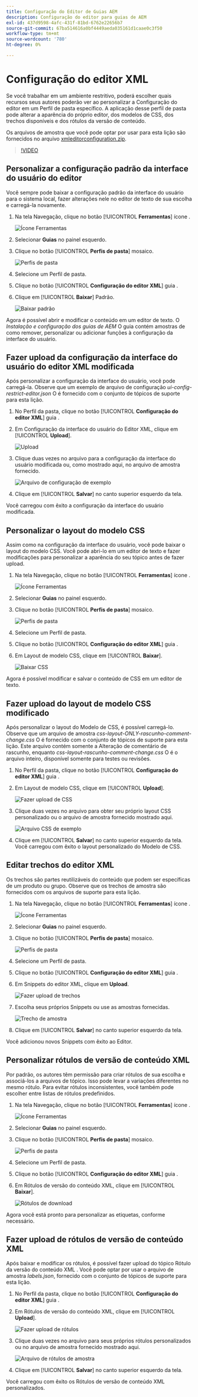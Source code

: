 ```yaml
---
title: Configuração do Editor de Guias AEM
description: Configuração do editor para guias de AEM
exl-id: 437d9598-4afc-431f-81bd-6762e22656b7
source-git-commit: 67ba514616a0bf4449aeda035161d1caae0c3f50
workflow-type: tm+mt
source-wordcount: '780'
ht-degree: 0%

---
```


# Configuração do editor XML

Se você trabalhar em um ambiente restritivo, poderá escolher quais recursos seus autores poderão ver ao personalizar a Configuração do editor em um Perfil de pasta específico. A aplicação desse perfil de pasta pode alterar a aparência do próprio editor, dos modelos de CSS, dos trechos disponíveis e dos rótulos da versão de conteúdo.

Os arquivos de amostra que você pode optar por usar para esta lição são fornecidos no arquivo [xmleditorconfiguration.zip](assets/xmleditorconfiguration.zip).

>[!VIDEO](https://video.tv.adobe.com/v/342762?quality=12&learn=on)

## Personalizar a configuração padrão da interface do usuário do editor

Você sempre pode baixar a configuração padrão da interface do usuário para o sistema local, fazer alterações nele no editor de texto de sua escolha e carregá-la novamente.

1. Na tela Navegação, clique no botão [!UICONTROL **Ferramentas**] ícone .

   ![Ícone Ferramentas](images/reuse/tools-icon.png)

1. Selecionar **Guias** no painel esquerdo.

1. Clique no botão [!UICONTROL **Perfis de pasta**] mosaico.

   ![Perfis de pasta](images/reuse/folder-profiles-tile.png)

1. Selecione um Perfil de pasta.

1. Clique no botão [!UICONTROL **Configuração do editor XML**] guia .

1. Clique em [!UICONTROL **Baixar**] Padrão.

   ![Baixar padrão](images/lesson-4/download-default.png)

Agora é possível abrir e modificar o conteúdo em um editor de texto. O _Instalação e configuração dos guias de AEM_ O guia contém amostras de como remover, personalizar ou adicionar funções à configuração da interface do usuário.

## Fazer upload da configuração da interface do usuário do editor XML modificada

Após personalizar a configuração da interface do usuário, você pode carregá-la. Observe que um exemplo de arquivo de configuração _ui-config-restrict-editor.json_ O é fornecido com o conjunto de tópicos de suporte para esta lição.

1. No Perfil da pasta, clique no botão [!UICONTROL **Configuração do editor XML**] guia .

1. Em Configuração da interface do usuário do Editor XML, clique em [!UICONTROL **Upload**].

   ![Upload](images/lesson-4/upload.png)

1. Clique duas vezes no arquivo para a configuração da interface do usuário modificada ou, como mostrado aqui, no arquivo de amostra fornecido.

   ![Arquivo de configuração de exemplo](images/lesson-4/sample-config-file.png)

1. Clique em [!UICONTROL **Salvar**] no canto superior esquerdo da tela.

Você carregou com êxito a configuração da interface do usuário modificada.

## Personalizar o layout do modelo CSS

Assim como na configuração da interface do usuário, você pode baixar o layout do modelo CSS. Você pode abri-lo em um editor de texto e fazer modificações para personalizar a aparência do seu tópico antes de fazer upload.

1. Na tela Navegação, clique no botão [!UICONTROL **Ferramentas**] ícone .

   ![Ícone Ferramentas](images/reuse/tools-icon.png)

1. Selecionar **Guias** no painel esquerdo.

1. Clique no botão [!UICONTROL **Perfis de pasta**] mosaico.

   ![Perfis de pasta](images/reuse/folder-profiles-tile.png)

1. Selecione um Perfil de pasta.

1. Clique no botão [!UICONTROL **Configuração do editor XML**] guia .

1. Em Layout de modelo CSS, clique em [!UICONTROL **Baixar**].

   ![Baixar CSS](images/lesson-4/download-css.png)

Agora é possível modificar e salvar o conteúdo de CSS em um editor de texto.

## Fazer upload do layout de modelo CSS modificado

Após personalizar o layout do Modelo de CSS, é possível carregá-lo. Observe que um arquivo de amostra _css-layout-ONLY-rascunho-comment-change.css_ O é fornecido com o conjunto de tópicos de suporte para esta lição. Este arquivo contém somente a Alteração de comentário de rascunho, enquanto _css-layout-rascunho-comment-change.css_ O é o arquivo inteiro, disponível somente para testes ou revisões.

1. No Perfil da pasta, clique no botão [!UICONTROL **Configuração do editor XML**] guia .

1. Em Layout de modelo CSS, clique em [!UICONTROL **Upload**].

   ![Fazer upload de CSS](images/lesson-4/upload-css.png)

1. Clique duas vezes no arquivo para obter seu próprio layout CSS personalizado ou o arquivo de amostra fornecido mostrado aqui.

   ![Arquivo CSS de exemplo](images/lesson-4/sample-css-file.png)

1. Clique em [!UICONTROL **Salvar**] no canto superior esquerdo da tela.
Você carregou com êxito o layout personalizado do Modelo de CSS.

## Editar trechos do editor XML

Os trechos são partes reutilizáveis do conteúdo que podem ser específicas de um produto ou grupo. Observe que os trechos de amostra são fornecidos com os arquivos de suporte para esta lição.

1. Na tela Navegação, clique no botão [!UICONTROL **Ferramentas**] ícone .

   ![Ícone Ferramentas](images/reuse/tools-icon.png)

1. Selecionar **Guias** no painel esquerdo.

1. Clique no botão [!UICONTROL **Perfis de pasta**] mosaico.

   ![Perfis de pasta](images/reuse/folder-profiles-tile.png)

1. Selecione um Perfil de pasta.

1. Clique no botão [!UICONTROL **Configuração do editor XML**] guia .

1. Em Snippets do editor XML, clique em **Upload**.

   ![Fazer upload de trechos](images/lesson-4/upload-snippets.png)

1. Escolha seus próprios Snippets ou use as amostras fornecidas.

   ![Trecho de amostra](images/lesson-4/sample-snippet.png)

1. Clique em [!UICONTROL **Salvar**] no canto superior esquerdo da tela.

Você adicionou novos Snippets com êxito ao Editor.

## Personalizar rótulos de versão de conteúdo XML

Por padrão, os autores têm permissão para criar rótulos de sua escolha e associá-los a arquivos de tópico. Isso pode levar a variações diferentes no mesmo rótulo. Para evitar rótulos inconsistentes, você também pode escolher entre listas de rótulos predefinidos.

1. Na tela Navegação, clique no botão [!UICONTROL **Ferramentas**] ícone .

   ![Ícone Ferramentas](images/reuse/tools-icon.png)

1. Selecionar **Guias** no painel esquerdo.

1. Clique no botão [!UICONTROL **Perfis de pasta**] mosaico.

   ![Perfis de pasta](images/reuse/folder-profiles-tile.png)

1. Selecione um Perfil de pasta.

1. Clique no botão [!UICONTROL **Configuração do editor XML**] guia .

1. Em Rótulos de versão do conteúdo XML, clique em [!UICONTROL **Baixar**].

   ![Rótulos de download](images/lesson-4/download-labels.png)

Agora você está pronto para personalizar as etiquetas, conforme necessário.

## Fazer upload de rótulos de versão de conteúdo XML

Após baixar e modificar os rótulos, é possível fazer upload do tópico Rótulo da versão do conteúdo XML . Você pode optar por usar o arquivo de amostra _labels.json_, fornecido com o conjunto de tópicos de suporte para esta lição.

1. No Perfil da pasta, clique no botão [!UICONTROL **Configuração do editor XML**] guia .

1. Em Rótulos de versão do conteúdo XML, clique em [!UICONTROL **Upload**].

   ![Fazer upload de rótulos](images/lesson-4/upload-labels.png)

1. Clique duas vezes no arquivo para seus próprios rótulos personalizados ou no arquivo de amostra fornecido mostrado aqui.

   ![Arquivo de rótulos de amostra](images/lesson-4/sample-labels-file.png)

1. Clique em [!UICONTROL **Salvar**] no canto superior esquerdo da tela.

Você carregou com êxito os Rótulos de versão de conteúdo XML personalizados.
